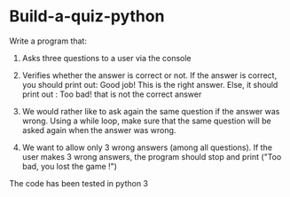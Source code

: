 # Build-a-quiz-python
Write a program that:

1. Asks three questions to a user via the console
2. Verifies whether the answer is correct or not. If the answer is correct, you should print out: 
Good job! This is the right answer. Else, it should print out : Too bad! that is not the correct answer

3. We would rather like to ask again the same question if the answer was wrong. Using a while loop, 
make sure that the same question will be asked again when the answer was wrong.
4. We want to allow only 3 wrong answers (among all questions). If the user makes 3 wrong answers, 
the program should stop and print ("Too bad, you lost the game !")

The code has been tested in python 3
